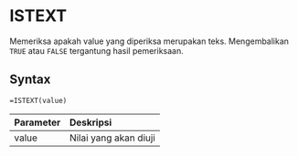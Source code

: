 # ISTEXT

Memeriksa apakah value yang diperiksa merupakan teks. Mengembalikan `TRUE` atau `FALSE` tergantung hasil pemeriksaan.

## Syntax

```text
=ISTEXT(value)
```

| Parameter | Deskripsi |
| :--- | :--- |
| value | Nilai yang akan diuji |

